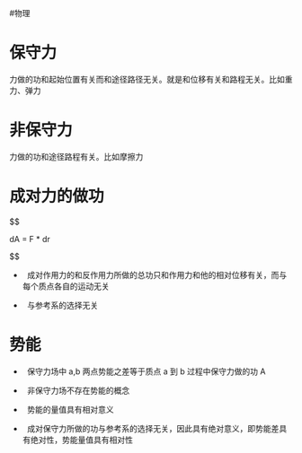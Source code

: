 #物理
# 保守力

  

力做的功和起始位置有关而和途径路径无关。就是和位移有关和路程无关。比如重力、弹力

  

# 非保守力

  

力做的功和途径路程有关。比如摩擦力

  

# 成对力的做功

  

$$

dA = F * dr

$$

  

-   成对作用力的和反作用力所做的总功只和作用力和他的相对位移有关，而与每个质点各自的运动无关

-   与参考系的选择无关

  

# 势能

  

-   保守力场中 a,b 两点势能之差等于质点 a 到 b 过程中保守力做的功 A

-   非保守力场不存在势能的概念

-   势能的量值具有相对意义

-   成对保守力所做的功与参考系的选择无关，因此具有绝对意义，即势能差具有绝对性，势能量值具有相对性
